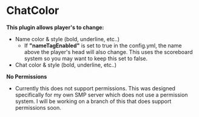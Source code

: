 # ChatColor
**This plugin allows player's to change:**
* Name color & style (bold, underline, etc..)
  * If **"nameTagEnabled"** is set to true in the config.yml, the name above the player's head will also change. This uses the scoreboard system so you may want to keep this set to false.
* Chat color & style (bold, underline, etc..)

**No Permissions**
* Currently this does not support permissions. This was designed specifically for my own SMP server which does not use a permission system. I will be working on a branch of this that does support permissions soon.
